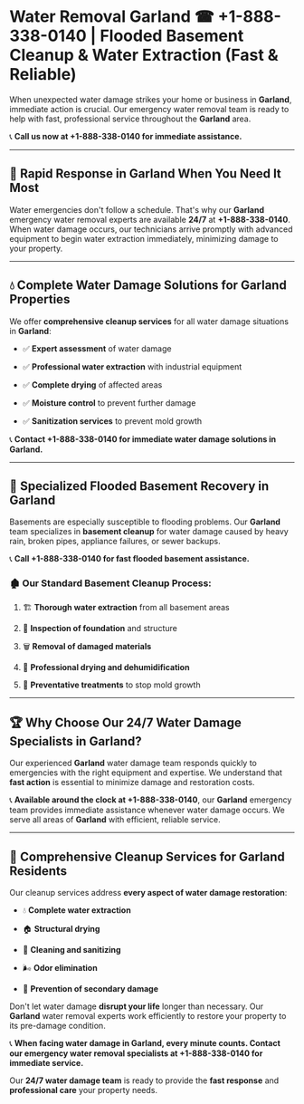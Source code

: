 # Water Removal Garland ☎ +1-888-338-0140 | Flooded Basement Cleanup & Water Extraction (Fast & Reliable)

When unexpected water damage strikes your home or business in **Garland**, immediate action is crucial. Our emergency water removal team is ready to help with fast, professional service throughout the **Garland** area. 

📞 **Call us now at +1-888-338-0140 for immediate assistance.**
---
## 🚀 Rapid Response in Garland When You Need It Most
Water emergencies don't follow a schedule. That's why our **Garland** emergency water removal experts are available **24/7** at **+1-888-338-0140**. When water damage occurs, our technicians arrive promptly with advanced equipment to begin water extraction immediately, minimizing damage to your property.
---
## 💧 Complete Water Damage Solutions for Garland Properties
We offer **comprehensive cleanup services** for all water damage situations in **Garland**:
- ✅ **Expert assessment** of water damage  
- ✅ **Professional water extraction** with industrial equipment  
- ✅ **Complete drying** of affected areas  
- ✅ **Moisture control** to prevent further damage  
- ✅ **Sanitization services** to prevent mold growth  
📞 **Contact +1-888-338-0140 for immediate water damage solutions in Garland.**
---
## 🌊 Specialized Flooded Basement Recovery in Garland
Basements are especially susceptible to flooding problems. Our **Garland** team specializes in **basement cleanup** for water damage caused by heavy rain, broken pipes, appliance failures, or sewer backups. 
📞 **Call +1-888-338-0140 for fast flooded basement assistance.**
### 🏚️ Our Standard Basement Cleanup Process:
1. 🏗️ **Thorough water extraction** from all basement areas  
2. 🔎 **Inspection of foundation** and structure  
3. 🗑️ **Removal of damaged materials**  
4. 💨 **Professional drying and dehumidification**  
5. 🚫 **Preventative treatments** to stop mold growth  
---
## 🏆 Why Choose Our 24/7 Water Damage Specialists in Garland?
Our experienced **Garland** water damage team responds quickly to emergencies with the right equipment and expertise. We understand that **fast action** is essential to minimize damage and restoration costs.
📞 **Available around the clock at +1-888-338-0140**, our **Garland** emergency team provides immediate assistance whenever water damage occurs. We serve all areas of **Garland** with efficient, reliable service.
---
## 🧹 Comprehensive Cleanup Services for Garland Residents
Our cleanup services address **every aspect of water damage restoration**:
- 💧 **Complete water extraction**  
- 🏠 **Structural drying**  
- 🧼 **Cleaning and sanitizing**  
- 🌬️ **Odor elimination**  
- 🚫 **Prevention of secondary damage**  
Don't let water damage **disrupt your life** longer than necessary. Our **Garland** water removal experts work efficiently to restore your property to its pre-damage condition.
📞 **When facing water damage in Garland, every minute counts. Contact our emergency water removal specialists at +1-888-338-0140 for immediate service.**
Our **24/7 water damage team** is ready to provide the **fast response** and **professional care** your property needs.

